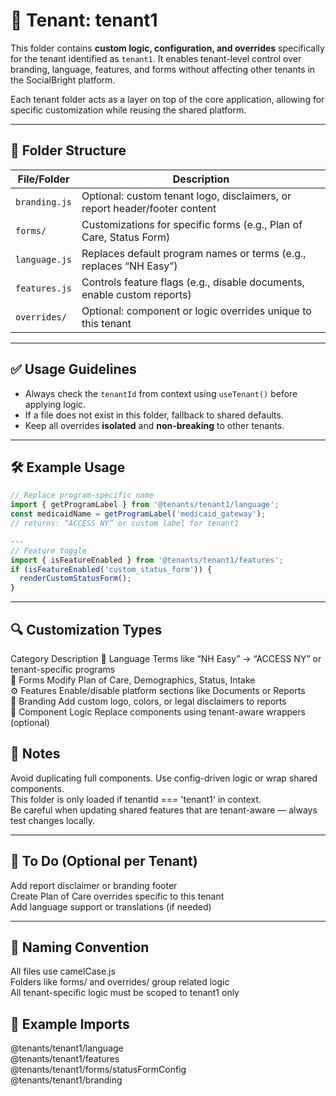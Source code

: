 # 🏢 Tenant: tenant1

This folder contains **custom logic, configuration, and overrides** specifically for the tenant identified as `tenant1`. It enables tenant-level control over branding, language, features, and forms without affecting other tenants in the SocialBright platform.

Each tenant folder acts as a layer on top of the core application, allowing for specific customization while reusing the shared platform.

---

## 📁 Folder Structure

| File/Folder            | Description                                                                 |
|------------------------|-----------------------------------------------------------------------------|
| `branding.js`          | Optional: custom tenant logo, disclaimers, or report header/footer content |
| `forms/`               | Customizations for specific forms (e.g., Plan of Care, Status Form)         |
| `language.js`          | Replaces default program names or terms (e.g., replaces “NH Easy”)          |
| `features.js`          | Controls feature flags (e.g., disable documents, enable custom reports)     |
| `overrides/`           | Optional: component or logic overrides unique to this tenant                |

---

## ✅ Usage Guidelines

- Always check the `tenantId` from context using `useTenant()` before applying logic.
- If a file does not exist in this folder, fallback to shared defaults.
- Keep all overrides **isolated** and **non-breaking** to other tenants.

---

## 🛠️ Example Usage

```js
// Replace program-specific name
import { getProgramLabel } from '@tenants/tenant1/language';
const medicaidName = getProgramLabel('medicaid_gateway');
// returns: “ACCESS NY” or custom label for tenant1

---
// Feature toggle
import { isFeatureEnabled } from '@tenants/tenant1/features';
if (isFeatureEnabled('custom_status_form')) {
  renderCustomStatusForm();
}
```

---
## 🔍 Customization Types

Category	Description
🔖 Language	Terms like “NH Easy” → “ACCESS NY” or tenant-specific programs  
📄 Forms	Modify Plan of Care, Demographics, Status, Intake  
⚙️ Features	Enable/disable platform sections like Documents or Reports  
🎨 Branding	Add custom logo, colors, or legal disclaimers to reports  
🧩 Component Logic	Replace components using tenant-aware wrappers (optional)  

## 🚨 Notes

Avoid duplicating full components. Use config-driven logic or wrap shared components.  
This folder is only loaded if tenantId === 'tenant1' in context.  
Be careful when updating shared features that are tenant-aware — always test changes locally.  

---

## 🔄 To Do (Optional per Tenant)
 
 Add report disclaimer or branding footer  
 Create Plan of Care overrides specific to this tenant  
 Add language support or translations (if needed)  

---

## 🧼 Naming Convention

All files use camelCase.js  
Folders like forms/ and overrides/ group related logic  
All tenant-specific logic must be scoped to tenant1 only  

## 🧩 Example Imports

@tenants/tenant1/language  
@tenants/tenant1/features  
@tenants/tenant1/forms/statusFormConfig  
@tenants/tenant1/branding  

